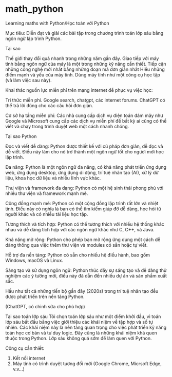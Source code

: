 # math_python
Learning maths with Python/Học toán với Python

Mục tiêu: 
Diễn đạt và giải các bài tập trong chương trình toán lớp sáu bằng ngôn ngữ lập trình Python.

Tại sao

Thế giới thay đổi quá nhanh trong những năm gần đây.
Giao tiếp với máy tính bằng ngôn ngữ của máy là một trong những kỹ năng cần thiết.
Tiếp cận những công nghệ mới nhất bằng những đoạn mã đơn giản nhất
Hiểu những điểm mạnh và yếu của máy tính.
Dùng máy tính như một công cụ học tập (và làm việc sau này).

Khai thác nguồn lực miễn phí trên mạng internet để phục vụ việc học:

Tri thức miễn phí.
Google search, chatgpt, các internet forums.
ChatGPT có thể trả lời đúng cho các câu hỏi đơn giản.

Cơ sở hạ tầng miễn phí:
Các nhà cung cấp dịch vụ điện toán đám mây như Google và Microsoft cung cấp các dịch vụ miễn phí để bất kỳ ai cũng có thể viết và chạy trong trình duyệt web một cách nhanh chóng. 


Tại sao Python

Đọc và viết dễ dàng: Python được thiết kế với cú pháp đơn giản, dễ đọc và dễ viết. Điều này làm cho nó trở thành một ngôn ngữ tốt cho người mới học lập trình.

Đa năng: Python là một ngôn ngữ đa năng, có khả năng phát triển ứng dụng web, ứng dụng desktop, ứng dụng di động, trí tuệ nhân tạo (AI), xử lý dữ liệu, khoa học dữ liệu và nhiều lĩnh vực khác.

Thư viện và framework đa dạng: Python có một hệ sinh thái phong phú với nhiều thư viện và framework mạnh mẽ.

Cộng đồng mạnh mẽ: Python có một cộng đồng lập trình rất lớn và nhiệt tình. Điều này có nghĩa là bạn có thể tìm kiếm giúp đỡ dễ dàng, học hỏi từ người khác và có nhiều tài liệu học tập.

Tương thích và tích hợp: Python có thể tương thích với nhiều hệ thống khác nhau và dễ dàng tích hợp với các ngôn ngữ khác như C, C++, và Java.

Khả năng mở rộng: Python cho phép bạn mở rộng ứng dụng một cách dễ dàng thông qua việc thêm thư viện và modules có sẵn hoặc tự viết.

Hỗ trợ đa nền tảng: Python có sẵn cho nhiều hệ điều hành, bao gồm Windows, macOS và Linux.

Sáng tạo và sử dụng ngôn ngữ: Python thúc đẩy sự sáng tạo và dễ dàng thử nghiệm các ý tưởng mới, điều này đã dẫn đến nhiều dự án và sản phẩm xuất sắc.

Hầu như tất cả những tiến bộ gần đây (2020s) trong trí tuệ nhân tạo đều được phát triển trên nền tảng Python.

(ChatGPT, có chỉnh sửa cho phù hợp)

Tại sao toán lớp sáu
Tôi chọn toán lớp sáu như một điểm khởi đầu, vì toán lớp sáu bắt đầu bằng việc giới thiệu các khái niệm về tập hợp và số tự nhiên. Các khái niệm này là nền tảng quan trọng cho việc phát triển kỹ năng toán học cơ bản và tư duy logic. Đây cũng là những khái niệm khá quen thuộc trong Python.
Lớp sáu không quá sớm để làm quen với Python.

Công cụ cần thiết:
1) Kết nối internet
2) Máy tính có trình duyệt tương đối mới (Google Chrome, Micrsoft Edge, v.v...)
